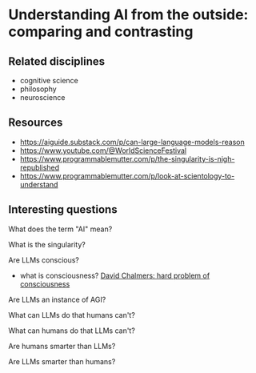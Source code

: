 # Understanding AI from the outside: comparing and contrasting

## Related disciplines

- cognitive science
- philosophy
- neuroscience

## Resources

- https://aiguide.substack.com/p/can-large-language-models-reason
- https://www.youtube.com/@WorldScienceFestival
- https://www.programmablemutter.com/p/the-singularity-is-nigh-republished
- https://www.programmablemutter.com/p/look-at-scientology-to-understand

## Interesting questions

What does the term "AI" mean?

What is the singularity?

Are LLMs conscious?
- what is consciousness?  [David Chalmers: hard problem of consciousness](https://en.wikipedia.org/wiki/Hard_problem_of_consciousness)

Are LLMs an instance of AGI?

What can LLMs do that humans can't?

What can humans do that LLMs can't?

Are humans smarter than LLMs?

Are LLMs smarter than humans?
